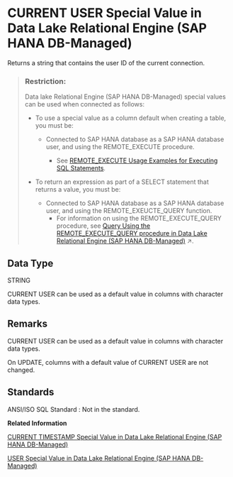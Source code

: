 <!-- loio336e6f16ef0b4dbeac5a0f16a1e8b15f -->

# CURRENT USER Special Value in Data Lake Relational Engine \(SAP HANA DB-Managed\)

Returns a string that contains the user ID of the current connection.



> ### Restriction:  
> Data lake Relational Engine \(SAP HANA DB-Managed\) special values can be used when connected as follows:
> 
> -   To use a special value as a column default when creating a table, you must be:
>     -   Connected to SAP HANA database as a SAP HANA database user, and using the REMOTE\_EXECUTE procedure.
> 
>         -   See [REMOTE\_EXECUTE Usage Examples for Executing SQL Statements](../030-sql-statements/remote-execute-usage-examples-for-executing-sql-statements-fd99ac0.md).
> 
> 
> -   To return an expression as part of a SELECT statement that returns a value, you must be:
>     -   Connected to SAP HANA database as a SAP HANA database user, and using the REMOTE\_EXEUCTE\_QUERY function.
>         -   For information on using the REMOTE\_EXECUTE\_QUERY procedure, see [Query Using the REMOTE_EXECUTE_QUERY procedure in Data Lake Relational Engine (SAP HANA DB-Managed)](https://help.sap.com/viewer/9220e7fec0fe4503b5c5a6e21d584e63/2023_1_QRC/en-US/4192f252c2af4136aebadbd1a806b139.html "Use the REMOTE_EXECUTE_QUERY procedure to execute SELECT queries on data lake Relational Engine objects without using an SAP HANA database virtual table in the query.") :arrow_upper_right:.



<a name="loio336e6f16ef0b4dbeac5a0f16a1e8b15f__section_xlx_ndr_btb"/>

## Data Type

STRING

CURRENT USER can be used as a default value in columns with character data types.



<a name="loio336e6f16ef0b4dbeac5a0f16a1e8b15f__section_kfx_4dr_btb"/>

## Remarks

CURRENT USER can be used as a default value in columns with character data types.

On UPDATE, columns with a default value of CURRENT USER are not changed.



<a name="loio336e6f16ef0b4dbeac5a0f16a1e8b15f__section_ulg_pdr_btb"/>

## Standards

 ANSI/ISO SQL Standard
 :   Not in the standard.

 **Related Information**  


[CURRENT TIMESTAMP Special Value in Data Lake Relational Engine \(SAP HANA DB-Managed\)](current-timestamp-special-value-in-data-lake-relational-engine-sap-hana-db-managed-4bbfdd6.md "Combines CURRENT DATE and CURRENT TIME to form a TIMESTAMP value containing the year, month, day, hour, minute, second, and fraction of a second.")

[USER Special Value in Data Lake Relational Engine \(SAP HANA DB-Managed\)](user-special-value-in-data-lake-relational-engine-sap-hana-db-managed-8eda34d.md "Returns a string that contains the user ID of the current connection.")

